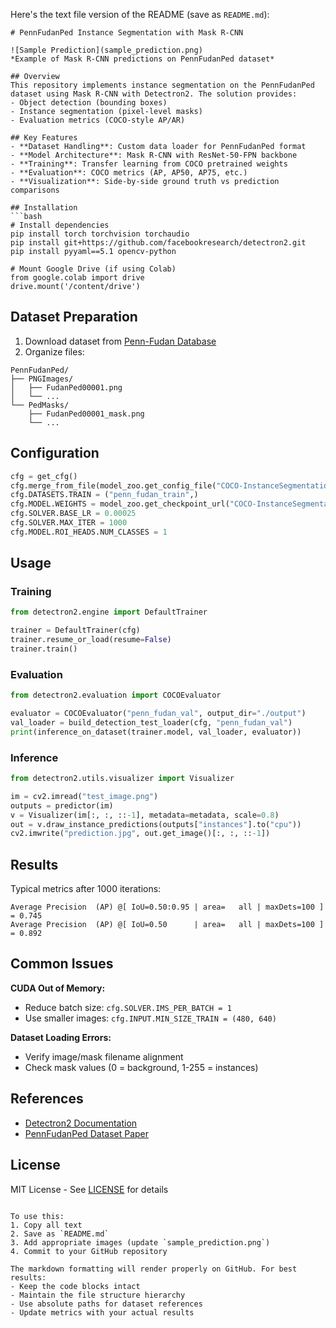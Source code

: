 Here's the text file version of the README (save as `README.md`):

```
# PennFudanPed Instance Segmentation with Mask R-CNN

![Sample Prediction](sample_prediction.png)  
*Example of Mask R-CNN predictions on PennFudanPed dataset*

## Overview
This repository implements instance segmentation on the PennFudanPed dataset using Mask R-CNN with Detectron2. The solution provides:
- Object detection (bounding boxes)
- Instance segmentation (pixel-level masks)
- Evaluation metrics (COCO-style AP/AR)

## Key Features
- **Dataset Handling**: Custom data loader for PennFudanPed format
- **Model Architecture**: Mask R-CNN with ResNet-50-FPN backbone
- **Training**: Transfer learning from COCO pretrained weights
- **Evaluation**: COCO metrics (AP, AP50, AP75, etc.)
- **Visualization**: Side-by-side ground truth vs prediction comparisons

## Installation
```bash
# Install dependencies
pip install torch torchvision torchaudio
pip install git+https://github.com/facebookresearch/detectron2.git
pip install pyyaml==5.1 opencv-python

# Mount Google Drive (if using Colab)
from google.colab import drive
drive.mount('/content/drive')
```

## Dataset Preparation
1. Download dataset from [Penn-Fudan Database](https://www.cis.upenn.edu/~jshi/ped_html/)
2. Organize files:
```
PennFudanPed/
├── PNGImages/
│   ├── FudanPed00001.png
│   └── ... 
└── PedMasks/
    ├── FudanPed00001_mask.png
    └── ...
```

## Configuration
```python
cfg = get_cfg()
cfg.merge_from_file(model_zoo.get_config_file("COCO-InstanceSegmentation/mask_rcnn_R_50_FPN_3x.yaml"))
cfg.DATASETS.TRAIN = ("penn_fudan_train",)
cfg.MODEL.WEIGHTS = model_zoo.get_checkpoint_url("COCO-InstanceSegmentation/mask_rcnn_R_50_FPN_3x.yaml")
cfg.SOLVER.BASE_LR = 0.00025
cfg.SOLVER.MAX_ITER = 1000
cfg.MODEL.ROI_HEADS.NUM_CLASSES = 1
```

## Usage
### Training
```python
from detectron2.engine import DefaultTrainer

trainer = DefaultTrainer(cfg) 
trainer.resume_or_load(resume=False)
trainer.train()
```

### Evaluation
```python
from detectron2.evaluation import COCOEvaluator

evaluator = COCOEvaluator("penn_fudan_val", output_dir="./output")
val_loader = build_detection_test_loader(cfg, "penn_fudan_val")
print(inference_on_dataset(trainer.model, val_loader, evaluator))
```

### Inference
```python
from detectron2.utils.visualizer import Visualizer

im = cv2.imread("test_image.png")
outputs = predictor(im)
v = Visualizer(im[:, :, ::-1], metadata=metadata, scale=0.8)
out = v.draw_instance_predictions(outputs["instances"].to("cpu"))
cv2.imwrite("prediction.jpg", out.get_image()[:, :, ::-1])
```

## Results
Typical metrics after 1000 iterations:
```
Average Precision  (AP) @[ IoU=0.50:0.95 | area=   all | maxDets=100 ] = 0.745
Average Precision  (AP) @[ IoU=0.50      | area=   all | maxDets=100 ] = 0.892
```

## Common Issues
**CUDA Out of Memory:**
- Reduce batch size: `cfg.SOLVER.IMS_PER_BATCH = 1`
- Use smaller images: `cfg.INPUT.MIN_SIZE_TRAIN = (480, 640)`

**Dataset Loading Errors:**
- Verify image/mask filename alignment
- Check mask values (0 = background, 1-255 = instances)

## References
- [Detectron2 Documentation](https://detectron2.readthedocs.io/)
- [PennFudanPed Dataset Paper](https://arxiv.org/abs/1707.00084)

## License
MIT License - See [LICENSE](LICENSE) for details
```

To use this:
1. Copy all text
2. Save as `README.md`
3. Add appropriate images (update `sample_prediction.png`)
4. Commit to your GitHub repository

The markdown formatting will render properly on GitHub. For best results:
- Keep the code blocks intact
- Maintain the file structure hierarchy
- Use absolute paths for dataset references
- Update metrics with your actual results